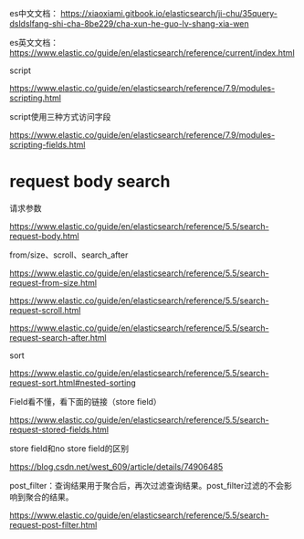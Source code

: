 es中文文档：
https://xiaoxiami.gitbook.io/elasticsearch/ji-chu/35query-dsldslfang-shi-cha-8be229/cha-xun-he-guo-lv-shang-xia-wen

es英文文档：
https://www.elastic.co/guide/en/elasticsearch/reference/current/index.html

script

https://www.elastic.co/guide/en/elasticsearch/reference/7.9/modules-scripting.html

script使用三种方式访问字段

https://www.elastic.co/guide/en/elasticsearch/reference/7.9/modules-scripting-fields.html

# request body search

请求参数

https://www.elastic.co/guide/en/elasticsearch/reference/5.5/search-request-body.html

from/size、scroll、search_after

https://www.elastic.co/guide/en/elasticsearch/reference/5.5/search-request-from-size.html

https://www.elastic.co/guide/en/elasticsearch/reference/5.5/search-request-scroll.html

https://www.elastic.co/guide/en/elasticsearch/reference/5.5/search-request-search-after.html

sort

https://www.elastic.co/guide/en/elasticsearch/reference/5.5/search-request-sort.html#nested-sorting

Field看不懂，看下面的链接（store field）

https://www.elastic.co/guide/en/elasticsearch/reference/5.5/search-request-stored-fields.html

store field和no store field的区别

https://blog.csdn.net/west_609/article/details/74906485

post_filter：查询结果用于聚合后，再次过滤查询结果。post_filter过滤的不会影响到聚合的结果。

https://www.elastic.co/guide/en/elasticsearch/reference/5.5/search-request-post-filter.html

